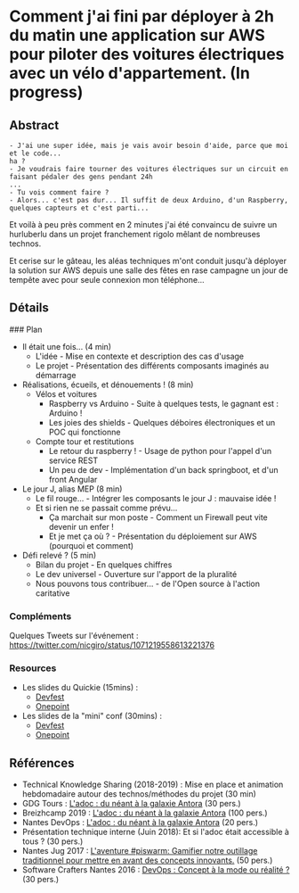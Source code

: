 # Comment j'ai fini par déployer à 2h du matin une application sur AWS pour piloter des voitures électriques avec un vélo d'appartement. (In progress)

## Abstract

```
- J'ai une super idée, mais je vais avoir besoin d'aide, parce que moi et le code...
ha ?
- Je voudrais faire tourner des voitures électriques sur un circuit en faisant pédaler des gens pendant 24h
...
- Tu vois comment faire ?
- Alors... c'est pas dur... Il suffit de deux Arduino, d'un Raspberry, quelques capteurs et c'est parti...
```

Et voilà à peu près comment en 2 minutes j'ai été convaincu de suivre un hurluberlu dans un projet franchement rigolo mêlant de nombreuses technos.

Et cerise sur le gâteau, les aléas techniques m'ont conduit jusqu'à déployer la solution sur AWS depuis une salle des fêtes en rase campagne un jour de tempête avec pour seule connexion mon téléphone...

## Détails

### Plan

* Il était une fois... (4 min)
	* L'idée - Mise en contexte et description des cas d'usage
	* Le projet - Présentation des différents composants imaginés au démarrage
* Réalisations, écueils, et dénouements ! (8 min)
	* Vélos et voitures
		* Raspberry vs Arduino - Suite à quelques tests, le gagnant est : Arduino !
		* Les joies des shields - Quelques déboires électroniques et un POC qui fonctionne
	* Compte tour et restitutions
		* Le retour du raspberry ! - Usage de python pour l'appel d'un service REST
		* Un peu de dev - Implémentation d'un back springboot, et d'un front Angular
* Le jour J, alias MEP (8 min)
    * Le fil rouge... - Intégrer les composants le jour J : mauvaise idée !
    * Et si rien ne se passait comme prévu...
        * Ça marchait sur mon poste - Comment un Firewall peut vite devenir un enfer !
        * Et je met ça où ? - Présentation du déploiement sur AWS (pourquoi et comment)
* Défi relevé ? (5 min)
    * Bilan du projet - En quelques chiffres
    * Le dev universel - Ouverture sur l'apport de la pluralité
    * Nous pouvons tous contribuer... - de l'Open source à l'action caritative
    
### Compléments

Quelques Tweets sur l'événement : https://twitter.com/nicgiro/status/1071219558613221376

### Resources

* Les slides du Quickie (15mins) : 
    * [Devfest]( ./quickie/index-devfest.html/#/)
    * [Onepoint]( ./quickie/index-onepoint.html/#/)
* Les slides de la "mini" conf (30mins) : 
    * [Devfest]( ./short/index-devfest.html/#/)
    * [Onepoint]( ./short/index-onepoint.html/#/)

## Références 

* Technical Knowledge Sharing (2018-2019) : Mise en place et animation hebdomadaire autour des technos/méthodes du projet (30 min)
* GDG Tours : [L'adoc : du néant à la galaxie Antora](https://www.meetup.com/fr-FR/GDG-Tours/events/259980415/) (30 pers.)
* Breizhcamp 2019 : [L'adoc : du néant à la galaxie Antora](https://www.youtube.com/watch?v=67QMncs1wvw) (100 pers.)
* Nantes DevOps : [L'adoc : du néant à la galaxie Antora](https://www.meetup.com/fr-FR/Nantes-DevOps/events/259469585/) (20 pers.)
* Présentation technique interne (Juin 2018): Et si l'adoc était accessible à tous ? (30 pers.)
* Nantes Jug 2017 : [L'aventure #piswarm: Gamifier notre outillage traditionnel pour mettre en avant des concepts innovants.](http://nantesjug.org/#/events/2017_12_14) (50 pers.)
* Software Crafters Nantes 2016 : [DevOps : Concept à la mode ou réalité ?](https://www.meetup.com/fr-FR/nantes-software-crafters-Nantes/events/235435543/) (30 pers.)


